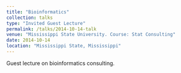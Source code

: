```yaml
---
title: "Bioinformatics"
collection: talks
type: "Invited Guest Lecture"
permalink: /talks/2014-10-14-talk
venue: "Mississippi State University. Course: Stat Consulting"
date: 2014-10-14
location: "Mississippi State, Mississippi"
---
```


Guest lecture on bioinformatics consulting. 